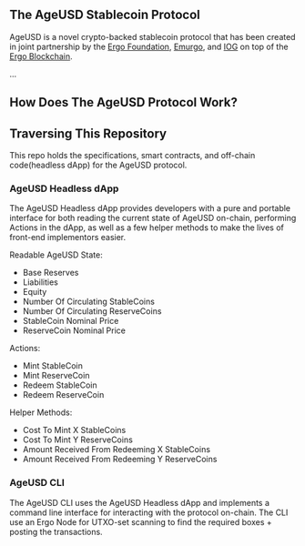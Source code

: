 The AgeUSD Stablecoin Protocol
-------------------------

AgeUSD is a novel crypto-backed stablecoin protocol that has been created in joint partnership by the [Ergo Foundation](https://ergoplatform.org/en/foundation/), [Emurgo](https://emurgo.io/), and [IOG](https://iohk.io/en/about/) on top of the [Ergo Blockchain](https://ergoplatform.org/).


...

## How Does The AgeUSD Protocol Work?




## Traversing This Repository
This repo holds the specifications, smart contracts, and off-chain code(headless dApp) for the AgeUSD protocol.


### AgeUSD Headless dApp
The AgeUSD Headless dApp provides developers with a pure and portable interface for both reading the current state of AgeUSD on-chain, performing Actions in the dApp, as well as a few helper methods to make the lives of front-end implementors easier.

Readable AgeUSD State:
- Base Reserves
- Liabilities
- Equity
- Number Of Circulating StableCoins
- Number Of Circulating ReserveCoins
- StableCoin Nominal Price
- ReserveCoin Nominal Price


Actions:
- Mint StableCoin
- Mint ReserveCoin
- Redeem StableCoin
- Redeem ReserveCoin


Helper Methods:
- Cost To Mint X StableCoins
- Cost To Mint Y ReserveCoins
- Amount Received From Redeeming X StableCoins
- Amount Received From Redeeming Y ReserveCoins



### AgeUSD CLI
The AgeUSD CLI uses the AgeUSD Headless dApp and implements a command line interface for interacting with the protocol on-chain. The CLI use an Ergo Node for UTXO-set scanning to find the required boxes + posting the transactions.
